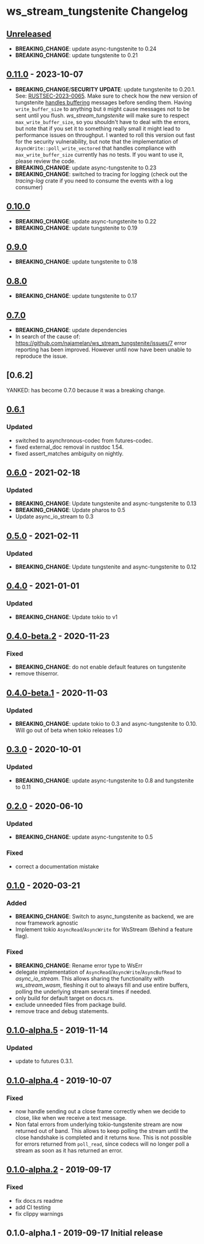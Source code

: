 # ws_stream_tungstenite Changelog


## [Unreleased]

  [Unreleased]: https://github.com/najamelan/ws_stream_tungstenite/compare/0.11.0...dev

  - **BREAKING_CHANGE**: update async-tungstenite to 0.24
  - **BREAKING_CHANGE**: update tungstenite to 0.21


## [0.11.0] - 2023-10-07

  [0.11.0]: https://github.com/najamelan/ws_stream_tungstenite/compare/0.10.0...0.11.0
  
  - **BREAKING_CHANGE**/**SECURITY UPDATE**: update tungstenite to 0.20.1. 
    See: [RUSTSEC-2023-0065](https://rustsec.org/advisories/RUSTSEC-2023-0065).
    Make sure to check how the new version of tungstenite 
    [handles buffering](https://docs.rs/tungstenite/latest/tungstenite/protocol/struct.WebSocketConfig.html) 
    messages before sending them. Having `write_buffer_size` to anything but `0` might cause
    messages not to be sent until you flush. _ws_stream_tungstenite_ will make sure to respect
    `max_write_buffer_size`, so you shouldn't have to deal with the errors, but note that if
    you set it to something really small it might lead to performance issues on throughput.
    I wanted to roll this version out fast for the security vulnerability, but note that the 
    implementation of `AsyncWrite::poll_write_vectored` that handles compliance with `max_write_buffer_size`
    currently has no tests. If you want to use it, please review the code.     
  - **BREAKING_CHANGE**: update async-tungstenite to 0.23
  - **BREAKING_CHANGE**: switched to tracing for logging (check out the _tracing-log_ crate
    if you need to consume the events with a log consumer)


## [0.10.0]

  [0.10.0]: https://github.com/najamelan/ws_stream_tungstenite/compare/0.9.0...0.10.0
  
  - **BREAKING_CHANGE**: update async-tungstenite to 0.22
  - **BREAKING_CHANGE**: update tungstenite to 0.19


## [0.9.0]

  [0.9.0]: https://github.com/najamelan/ws_stream_tungstenite/compare/0.8.0...0.9.0
  
  - **BREAKING_CHANGE**: update tungstenite to 0.18


## [0.8.0]

  [0.8.0]: https://github.com/najamelan/ws_stream_tungstenite/compare/0.7.0...0.8.0
  
  - **BREAKING_CHANGE**: update tungstenite to 0.17


## [0.7.0]

  [0.7.0]: https://github.com/najamelan/ws_stream_tungstenite/compare/0.6.1...0.7.0
  
  - **BREAKING_CHANGE**: update dependencies
  - In search of the cause of: https://github.com/najamelan/ws_stream_tungstenite/issues/7 error reporting
    has been improved. However until now have been unable to reproduce the issue.


## [0.6.2] 

  YANKED: has become 0.7.0 because it was a breaking change.

## [0.6.1]

  [0.6.1]: https://github.com/najamelan/ws_stream_tungstenite/compare/0.6.0...0.6.1

### Updated
  - switched to asynchronous-codec from futures-codec.
  - fixed external_doc removal in rustdoc 1.54.
  - fixed assert_matches ambiguity on nightly.


## [0.6.0] - 2021-02-18

  [0.6.0]: https://github.com/najamelan/ws_stream_tungstenite/compare/0.5.0...0.6.0

### Updated
  - **BREAKING_CHANGE**: Update tungstenite and async-tungstenite to 0.13
  - **BREAKING_CHANGE**: Update pharos to 0.5
  - Update async_io_stream to 0.3

## [0.5.0] - 2021-02-11

  [0.5.0]: https://github.com/najamelan/ws_stream_tungstenite/compare/0.4.0...0.5.0

### Updated
  - **BREAKING_CHANGE**: Update tungstenite and async-tungstenite to 0.12

## [0.4.0] - 2021-01-01

  [0.4.0]: https://github.com/najamelan/ws_stream_tungstenite/compare/0.4.0-beta.2...0.4.0

### Updated
  - **BREAKING_CHANGE**: Update tokio to v1

## [0.4.0-beta.2] - 2020-11-23

  [0.4.0-beta.2]: https://github.com/najamelan/ws_stream_tungstenite/compare/0.4.0-beta.1...0.4.0-beta.2

### Fixed
  - **BREAKING_CHANGE**: do not enable default features on tungstenite
  - remove thiserror.


## [0.4.0-beta.1] - 2020-11-03

  [0.4.0-beta.1]: https://github.com/najamelan/ws_stream_tungstenite/compare/0.3.0...0.4.0-beta.1

### Updated
  - **BREAKING_CHANGE**: update tokio to 0.3 and async-tungstenite to 0.10. Will go out of beta when tokio releases 1.0


## [0.3.0] - 2020-10-01

  [0.3.0]: https://github.com/najamelan/ws_stream_tungstenite/compare/0.2.0...0.3.0

### Updated
  - **BREAKING_CHANGE**: update async-tungstenite to 0.8 and tungstenite to 0.11


## [0.2.0] - 2020-06-10

  [0.2.0]: https://github.com/najamelan/ws_stream_tungstenite/compare/0.1.0...0.2.0

### Updated
  - **BREAKING_CHANGE**: update async-tungstenite to 0.5

### Fixed
  - correct a documentation mistake


## [0.1.0] - 2020-03-21

  [0.1.0]: https://github.com/najamelan/ws_stream_tungstenite/compare/0.1.0-alpha.5...0.1.0

### Added
  - **BREAKING_CHANGE**: Switch to async_tungstenite as backend, we are now framework agnostic
  - Implement tokio `AsyncRead`/`AsyncWrite` for WsStream (Behind a feature flag).

### Fixed
  - **BREAKING_CHANGE**: Rename error type to WsErr
  - delegate implementation of `AsyncRead`/`AsyncWrite`/`AsyncBufRead` to _async_io_stream_. This allows
    sharing the functionality with _ws_stream_wasm_, fleshing it out to always fill and use entire buffers,
    polling the underlying stream several times if needed.
  - only build for default target on docs.rs.
  - exclude unneeded files from package build.
  - remove trace and debug statements.


## [0.1.0-alpha.5] - 2019-11-14

  [0.1.0-alpha.5]: https://github.com/najamelan/ws_stream_tungstenite/compare/0.1.0-alpha.4...0.1.0-alpha.5

### Updated
  - update to futures 0.3.1.


## [0.1.0-alpha.4] - 2019-10-07

  [0.1.0-alpha.4]: https://github.com/najamelan/ws_stream_tungstenite/compare/0.1.0-alpha.2...0.1.0-alpha.4

### Fixed
  - now handle sending out a close frame correctly when we decide to close, like when we receive a text message.
  - Non fatal errors from underlying tokio-tungstenite stream are now returned out of band. This allows to keep
    polling the stream until the close handshake is completed and it returns `None`. This is not possible for
    errors returned from `poll_read`, since codecs will no longer poll a stream as soon as it has returned an error.


## [0.1.0-alpha.2] - 2019-09-17

  [0.1.0-alpha.2]: https://github.com/najamelan/ws_stream_tungstenite/compare/0.1.0-alpha.1...0.1.0-alpha.2

### Fixed
  - fix docs.rs readme
  - add CI testing
  - fix clippy warnings

## 0.1.0-alpha.1 - 2019-09-17 Initial release
